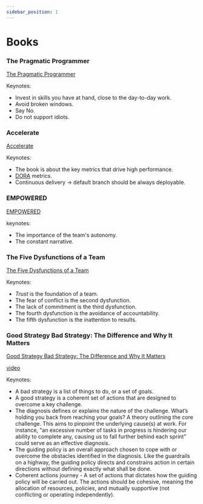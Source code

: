 ```yaml
---
sidebar_position: 1
---
```


# Books

### The Pragmatic Programmer

[The Pragmatic Programmer](https://www.amazon.com/-/es/David-Thomas-dp-0135957052/dp/0135957052/ref=dp_ob_title_bk)

Keynotes:

- Invest in skills you have at hand, close to the day-to-day work.
- Avoid broken windows.
- Say No.
- Do not support idiots.

### Accelerate

[Accelerate](https://www.amazon.com/Accelerate-Software-Performing-Technology-Organizations/dp/1942788339)

Keynotes:

- The book is about the key metrics that drive high performance.
- [DORA](https://cloud.google.com/blog/products/devops-sre/using-the-four-keys-to-measure-your-devops-performance) metrics.
- Continuous delivery -> default branch should be always deployable.

### EMPOWERED

[EMPOWERED](https://www.amazon.com/EMPOWERED-Ordinary-Extraordinary-Products-Silicon/dp/111969129X)

keynotes:

- The importance of the team's autonomy.
- The constant narrative.

### The Five Dysfunctions of a Team

[The Five Dysfunctions of a Team](https://www.tablegroup.com/product/dysfunctions/)

Keynotes:

- *Trust* is the foundation of a team.
- The fear of conflict is the second dysfunction.
- The lack of commitment is the third dysfunction.
- The fourth dysfunction is the avoidance of accountability.
- The fifth dysfunction is the inattention to results.

### Good Strategy Bad Strategy: The Difference and Why It Matters

[Good Strategy Bad Strategy: The Difference and Why It Matters](https://www.amazon.com/Good-Strategy-Bad-Difference-Matters/dp/0307886239)

[video](https://www.youtube.com/watch?v=4uWKEG0s9Kc)

Keynotes:

- A bad strategy is a list of things to do, or a set of goals.
- A good strategy is a coherent set of actions that are designed to overcome a key challenge.
- The diagnosis defines or explains the nature of the challenge. What’s holding you back from reaching your goals? A theory outlining the core challenge. This aims to pinpoint the underlying cause(s) at work. For instance, "an excessive number of tasks in progress is hindering our ability to complete any, causing us to fall further behind each sprint" could serve as an effective diagnosis.
- The guiding policy is an overall approach chosen to cope with or overcome the obstacles identified in the diagnosis. Like the guardrails on a highway, the guiding policy directs and constrains action in certain directions without defining exactly what shall be done.
- Coherent actions journey - A set of actions that dictates how the guiding policy will be carried out. The actions should be cohesive, meaning the allocation of resources, policies, and mutually supportive (not conflicting or operating independently).

